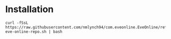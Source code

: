 # Installation

```
curl -fSsL https://raw.githubusercontent.com/nmlynch94/com.eveonline.EveOnline/refs/heads/main/install-eve-online-repo.sh | bash
```
